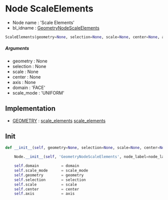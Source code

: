 # Node ScaleElements

- Node name : 'Scale Elements'
- bl_idname : [GeometryNodeScaleElements](https://docs.blender.org/api/current/bpy.types.GeometryNodeScaleElements.html)


``` python
ScaleElements(geometry=None, selection=None, scale=None, center=None, axis=None, domain='FACE', scale_mode='UNIFORM', node_label=None, node_color=None)
```
##### Arguments

- geometry : None
- selection : None
- scale : None
- center : None
- axis : None
- domain : 'FACE'
- scale_mode : 'UNIFORM'

## Implementation

- [GEOMETRY](/docs/GeoNodes/socket_GEOMETRY.md) : [scale_elements](/docs/GeoNodes/socket_GEOMETRY.md#scale_elements) [scale_elements](/docs/GeoNodes/socket_GEOMETRY.md#scale_elements)

## Init

``` python
def __init__(self, geometry=None, selection=None, scale=None, center=None, axis=None, domain='FACE', scale_mode='UNIFORM', node_label=None, node_color=None):

    Node.__init__(self, 'GeometryNodeScaleElements', node_label=node_label, node_color=node_color)

    self.domain          = domain
    self.scale_mode      = scale_mode
    self.geometry        = geometry
    self.selection       = selection
    self.scale           = scale
    self.center          = center
    self.axis            = axis
```
